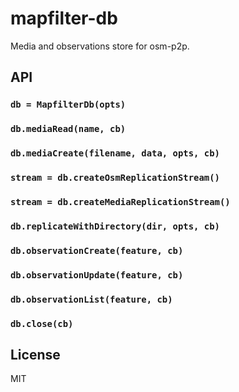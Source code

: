 # mapfilter-db

Media and observations store for osm-p2p.

## API

### `db = MapfilterDb(opts)`

### `db.mediaRead(name, cb)`

### `db.mediaCreate(filename, data, opts, cb)`

### `stream = db.createOsmReplicationStream()`

### `stream = db.createMediaReplicationStream()`

### `db.replicateWithDirectory(dir, opts, cb)`

### `db.observationCreate(feature, cb)`

### `db.observationUpdate(feature, cb)`

### `db.observationList(feature, cb)`

### `db.close(cb)`

## License

MIT
